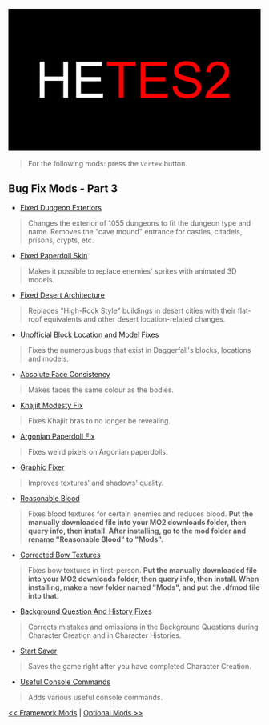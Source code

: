 ![HyperEssentials Branding](https://raw.githubusercontent.com/Biblioklept/hyperessentials/main/img/hetes2.png)

> For the following mods: press the `Vortex` button.

## Bug Fix Mods - Part 3

- [Fixed Dungeon Exteriors](https://www.nexusmods.com/daggerfallunity/mods/225)
> Changes the exterior of 1055 dungeons to fit the dungeon type and name. Removes the "cave mound" entrance for castles, citadels, prisons, crypts, etc.
- [Fixed Paperdoll Skin](https://www.nexusmods.com/daggerfallunity/mods/151)
> Makes it possible to replace enemies' sprites with animated 3D models.
- [Fixed Desert Architecture](https://www.nexusmods.com/daggerfallunity/mods/333)
> Replaces "High-Rock Style" buildings in desert cities with their flat-roof equivalents and other desert location-related changes.
- [Unofficial Block Location and Model Fixes](https://www.nexusmods.com/daggerfallunity/mods/100)
> Fixes the numerous bugs that exist in Daggerfall's blocks, locations and models. 
- [Absolute Face Consistency](https://www.nexusmods.com/daggerfallunity/mods/461)
> Makes faces the same colour as the bodies.
- [Khajiit Modesty Fix](https://www.nexusmods.com/daggerfallunity/mods/255)
> Fixes Khajiit bras to no longer be revealing.
- [Argonian Paperdoll Fix](https://www.nexusmods.com/daggerfallunity/mods/429)
> Fixes weird pixels on Argonian paperdolls.
- [Graphic Fixer](https://www.nexusmods.com/daggerfallunity/mods/280)
> Improves textures' and shadows' quality.
- [Reasonable Blood](https://www.nexusmods.com/daggerfallunity/mods/103)
> Fixes blood textures for certain enemies and reduces blood. **Put the manually downloaded file into your MO2 downloads folder, then query info, then install. After installing, go to the mod folder and rename "Reasonable Blood" to "Mods".**
- [Corrected Bow Textures](https://www.nexusmods.com/daggerfallunity/mods/355)
> Fixes bow textures in first-person. **Put the manually downloaded file into your MO2 downloads folder, then query info, then install. When installing, make a new folder named "Mods", and put the .dfmod file into that.**
- [Background Question And History Fixes](https://www.nexusmods.com/daggerfallunity/mods/436)
> Corrects mistakes and omissions in the Background Questions during Character Creation and in Character Histories.
- [Start Saver](https://www.nexusmods.com/daggerfallunity/mods/71)
> Saves the game right after you have completed Character Creation.
- [Useful Console Commands](https://www.nexusmods.com/daggerfallunity/mods/312)
> Adds various useful console commands.

[<< Framework Mods](./part2.md) | 
[Optional Mods >>](./part4.md)
